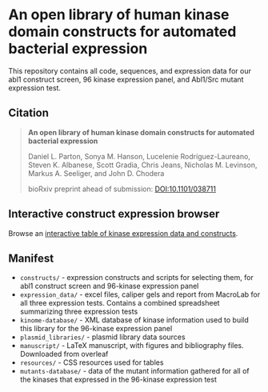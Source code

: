 # An open library of human kinase domain constructs for automated bacterial expression

This repository contains all code, sequences, and expression data for our abl1 construct screen, 96 kinase expression panel, and Abl1/Src mutant expression test.

## Citation

> **An open library of human kinase domain constructs for automated bacterial expression**
>
> Daniel L. Parton, Sonya M. Hanson, Lucelenie Rodríguez-Laureano, Steven K. Albanese, Scott Gradia, Chris Jeans, Nicholas M. Levinson, Markus A. Seeliger, and John D. Chodera
>
> bioRxiv preprint ahead of submission: [DOI:10.1101/038711](https://doi.org/10.1101/038711)

## Interactive construct expression browser

Browse an [interactive table of kinase expression data and constructs](http://choderalab.github.io/kinome-data/kinase_constructs-addgene_hip_sgc.html).

## Manifest

* `constructs/` - expression constructs and scripts for selecting them, for abl1 construct screen and 96-kinase expression panel
* `expression_data/` - excel files, caliper gels and report from MacroLab for all three expression tests. Contains a combined spreadsheet summarizing three expression tests
* `kinome-database/` - XML database of kinase information used to build this library for the 96-kinase expression panel
* `plasmid_libraries/` - plasmid library data sources
* `manuscript/` - LaTeX manuscript, with figures and bibliography files. Downloaded from overleaf
* `resources/` - CSS resources used for tables
* `mutants-database/` - data of the mutant information gathered for all of the kinases that expressed in the 96-kinase expression test
